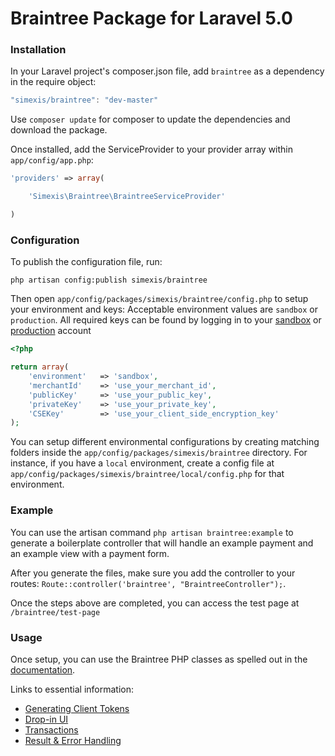 Braintree Package for Laravel 5.0
==============

### Installation

In your Laravel project's composer.json file, add `braintree` as a dependency in the require object:

```js
"simexis/braintree": "dev-master"
```

Use `composer update` for composer to update the dependencies and download the package.

Once installed, add the ServiceProvider to your provider array within `app/config/app.php`:

```php
'providers' => array(

    'Simexis\Braintree\BraintreeServiceProvider'

)
```

### Configuration

To publish the configuration file, run:

```shell
php artisan config:publish simexis/braintree
```

Then open `app/config/packages/simexis/braintree/config.php` to setup your environment and keys:
Acceptable environment values are `sandbox` or `production`.
All required keys can be found by logging in to your [sandbox](https://sandbox.braintreegateway.com/login) or [production](https://www.braintreegateway.com/login) account


```php
<?php

return array(
    'environment'   => 'sandbox',
    'merchantId'    => 'use_your_merchant_id',
    'publicKey'     => 'use_your_public_key',
    'privateKey'    => 'use_your_private_key',
    'CSEKey'        => 'use_your_client_side_encryption_key'
);
```

You can setup different environmental configurations by creating matching folders inside the `app/config/packages/simexis/braintree` directory. For instance, if you have a `local` environment, create a config file at `app/config/packages/simexis/braintree/local/config.php` for that environment.

### Example
You can use the artisan command `php artisan braintree:example` to generate a boilerplate controller that will handle an example payment and an example view with a payment form.

After you generate the files, make sure you add the controller to your routes: `Route::controller('braintree', "BraintreeController");`.

Once the steps above are completed, you can access the test page at `/braintree/test-page`

### Usage

Once setup, you can use the Braintree PHP classes as spelled out in the [documentation](https://developers.braintreepayments.com/javascript+php/start/overview).

Links to essential information:
 * [Generating Client Tokens](https://developers.braintreepayments.com/javascript+php/sdk/overview/generate-client-token)
 * [Drop-in UI](https://developers.braintreepayments.com/javascript+php/start/hello-client)
 * [Transactions](https://developers.braintreepayments.com/javascript+php/sdk/server/transaction-processing/create)
 * [Result & Error Handling](https://developers.braintreepayments.com/javascript+php/sdk/server/transaction-processing/result-handling)

